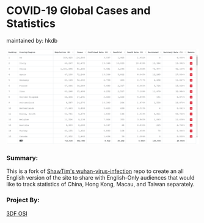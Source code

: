 # COVID-19 Global Cases and Statistics
maintained by: hkdb

![COVID-19 Global Cases and Statics](COVID-19-Table.png)

### Summary:

This is a fork of [ShawTim's wuhan-virus-infection](https://shawtim.github.io/wuhan-virus-infection/) repo to create an all English version of the site to share with English-Only audiences that would like to track statistics of China, Hong Kong, Macau, and Taiwan separately.

### Project By:

[3DF OSI](https://osi.3df.io)

